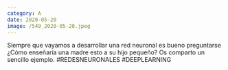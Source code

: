 ```yaml
--- 
category: A 
date: 2020-05-20 
image: /549_2020-05-20.jpeg 
--- 
```


Siempre que vayamos a desarrollar una red neuronal es bueno preguntarse ¿Cómo enseñaría una madre esto a su hijo pequeño? Os comparto un sencillo ejemplo. #REDESNEURONALES #DEEPLEARNING